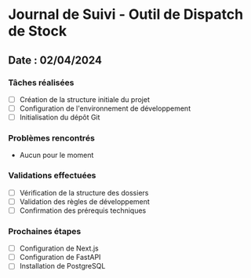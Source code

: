 # Journal de Suivi - Outil de Dispatch de Stock

## Date : 02/04/2024

### Tâches réalisées
- [ ] Création de la structure initiale du projet
- [ ] Configuration de l'environnement de développement
- [ ] Initialisation du dépôt Git

### Problèmes rencontrés
- Aucun pour le moment

### Validations effectuées
- [ ] Vérification de la structure des dossiers
- [ ] Validation des règles de développement
- [ ] Confirmation des prérequis techniques

### Prochaines étapes
- [ ] Configuration de Next.js
- [ ] Configuration de FastAPI
- [ ] Installation de PostgreSQL 